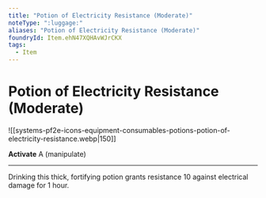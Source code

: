 ```yaml
---
title: "Potion of Electricity Resistance (Moderate)"
noteType: ":luggage:"
aliases: "Potion of Electricity Resistance (Moderate)"
foundryId: Item.ehN47XQHAvWJrCKX
tags:
  - Item
---
```


# Potion of Electricity Resistance (Moderate)
![[systems-pf2e-icons-equipment-consumables-potions-potion-of-electricity-resistance.webp|150]]

**Activate** A (manipulate)

* * *

Drinking this thick, fortifying potion grants resistance 10 against electrical damage for 1 hour.


